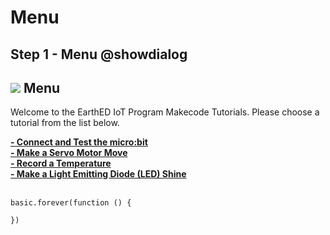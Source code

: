 # Menu

<!---------------------------------------------------------------  
-------------------------  Menu -------------------------
----------------------------------------------------------------->
 
## Step 1 - Menu @showdialog

![](https://raw.githubusercontent.com/EarthEdSTEM/earthed-iot-programs-tutorials/master/Images/IOT_Tutorial_Banner.png)
Menu
--------------------------------------

Welcome to the EarthED IoT Program Makecode Tutorials. Please choose a tutorial from the list below.

**[- Connect and Test the micro:bit](https://makecode.microbit.org/#tutorial:github:earthedstem/earthed-iot-programs-tutorials/T_Connect)**<br>
**[- Make a Servo Motor Move](https://makecode.microbit.org/#tutorial:github:earthedstem/earthed-iot-programs-tutorials/T_Servo)**<br>
**[- Record a Temperature](https://makecode.microbit.org/#tutorial:github:earthedstem/earthed-iot-programs-tutorials/T_DHT11)**<br>
**[- Make a Light Emitting Diode (LED) Shine](https://makecode.microbit.org/#tutorial:github:earthedstem/earthed-iot-programs-tutorials/T_ConnectT_LED)**<br><br>

```blocks
basic.forever(function () {
	
})
```
<!Open this page at [https://earthedstem.github.io/earthed-iot-programs-tutorials/](https://earthedstem.github.io/earthed-iot-programs-tutorials/)>
<script src="https://makecode.com/gh-pages-embed.js"></script><script>makeCodeRender("{{ site.makecode.home_url }}", "{{ site.github.owner_name }}/{{ site.github.repository_name }}");</script>